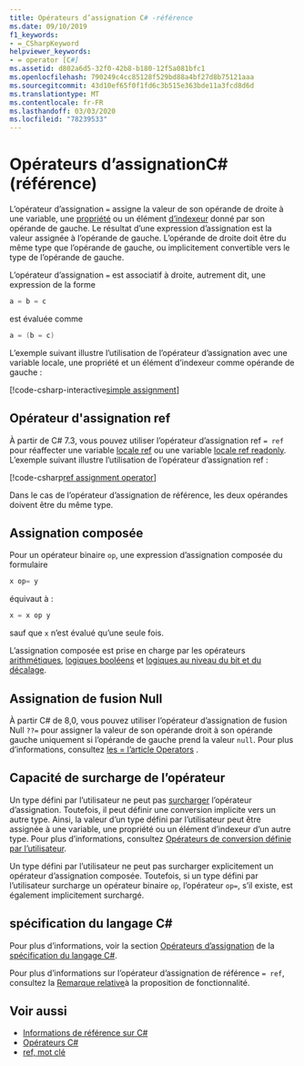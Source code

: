 ```yaml
---
title: Opérateurs d’assignation C# -référence
ms.date: 09/10/2019
f1_keywords:
- =_CSharpKeyword
helpviewer_keywords:
- = operator [C#]
ms.assetid: d802a6d5-32f0-42b8-b180-12f5a081bfc1
ms.openlocfilehash: 790249c4cc85128f529bd88a4bf27d8b75121aaa
ms.sourcegitcommit: 43d10ef65f0f1fd6c3b515e363bde11a3fcd8d6d
ms.translationtype: MT
ms.contentlocale: fr-FR
ms.lasthandoff: 03/03/2020
ms.locfileid: "78239533"
---
```

# <a name="assignment-operators-c-reference"></a>Opérateurs d’assignationC# (référence)

L’opérateur d’assignation `=` assigne la valeur de son opérande de droite à une variable, une [propriété](../../programming-guide/classes-and-structs/properties.md) ou un élément [d’indexeur](../../programming-guide/indexers/index.md) donné par son opérande de gauche. Le résultat d’une expression d’assignation est la valeur assignée à l’opérande de gauche. L’opérande de droite doit être du même type que l’opérande de gauche, ou implicitement convertible vers le type de l’opérande de gauche.

L’opérateur d’assignation `=` est associatif à droite, autrement dit, une expression de la forme

```csharp
a = b = c
```

est évaluée comme

```csharp
a = (b = c)
```

L’exemple suivant illustre l’utilisation de l’opérateur d’assignation avec une variable locale, une propriété et un élément d’indexeur comme opérande de gauche :

[!code-csharp-interactive[simple assignment](~/samples/snippets/csharp/language-reference/operators/AssignmentOperator.cs#Simple)]

## <a name="ref-assignment-operator"></a>Opérateur d'assignation ref

À partir de C# 7.3, vous pouvez utiliser l’opérateur d’assignation ref `= ref` pour réaffecter une variable [locale ref](../keywords/ref.md#ref-locals) ou une variable [locale ref readonly](../keywords/ref.md#ref-readonly-locals). L’exemple suivant illustre l’utilisation de l’opérateur d’assignation ref :

[!code-csharp[ref assignment operator](~/samples/snippets/csharp/language-reference/operators/AssignmentOperator.cs#RefAssignment)]

Dans le cas de l’opérateur d’assignation de référence, les deux opérandes doivent être du même type.

## <a name="compound-assignment"></a>Assignation composée

Pour un opérateur binaire `op`, une expression d’assignation composée du formulaire

```csharp
x op= y
```

équivaut à :

```csharp
x = x op y
```

sauf que `x` n’est évalué qu’une seule fois.

L’assignation composée est prise en charge par les opérateurs [arithmétiques](arithmetic-operators.md#compound-assignment), [logiques booléens](boolean-logical-operators.md#compound-assignment) et [logiques au niveau du bit et du décalage](bitwise-and-shift-operators.md#compound-assignment).

## <a name="null-coalescing-assignment"></a>Assignation de fusion Null

À partir C# de 8,0, vous pouvez utiliser l’opérateur d’assignation de fusion Null `??=` pour assigner la valeur de son opérande droit à son opérande gauche uniquement si l’opérande de gauche prend la valeur `null`. Pour plus d’informations, consultez [les = l’article Operators](null-coalescing-operator.md) .

## <a name="operator-overloadability"></a>Capacité de surcharge de l’opérateur

Un type défini par l’utilisateur ne peut pas [surcharger](operator-overloading.md) l’opérateur d’assignation. Toutefois, il peut définir une conversion implicite vers un autre type. Ainsi, la valeur d’un type défini par l’utilisateur peut être assignée à une variable, une propriété ou un élément d’indexeur d’un autre type. Pour plus d’informations, consultez [Opérateurs de conversion définie par l’utilisateur](user-defined-conversion-operators.md).

Un type défini par l’utilisateur ne peut pas surcharger explicitement un opérateur d’assignation composée. Toutefois, si un type défini par l’utilisateur surcharge un opérateur binaire `op`, l’opérateur `op=`, s’il existe, est également implicitement surchargé.

## <a name="c-language-specification"></a>spécification du langage C#

Pour plus d’informations, voir la section [Opérateurs d’assignation](~/_csharplang/spec/expressions.md#assignment-operators) de la [spécification du langage C#](~/_csharplang/spec/introduction.md).

Pour plus d’informations sur l’opérateur d’assignation de référence `= ref`, consultez la [Remarque relative](~/_csharplang/proposals/csharp-7.3/ref-local-reassignment.md)à la proposition de fonctionnalité.

## <a name="see-also"></a>Voir aussi

- [Informations de référence sur C#](../index.md)
- [Opérateurs C#](index.md)
- [ref, mot clé](../keywords/ref.md)
